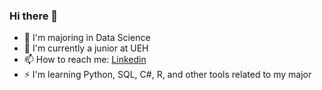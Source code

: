 ### Hi there 👋

- 🌱 I'm majoring in Data Science
- 👯 I'm currently a junior at UEH
- 📫 How to reach me: [Linkedin](https://www.linkedin.com/in/nguyenquynhkhanhha/)
- ⚡ I'm learning Python, SQL, C#, R, and other tools related to my major

